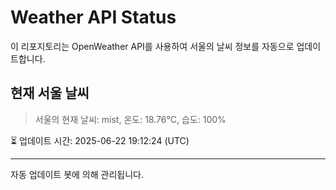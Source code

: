 
# Weather API Status

이 리포지토리는 OpenWeather API를 사용하여 서울의 날씨 정보를 자동으로 업데이트합니다.

## 현재 서울 날씨
> 서울의 현재 날씨: mist, 온도: 18.76°C, 습도: 100%

⏳ 업데이트 시간: 2025-06-22 19:12:24 (UTC)

---
자동 업데이트 봇에 의해 관리됩니다.

